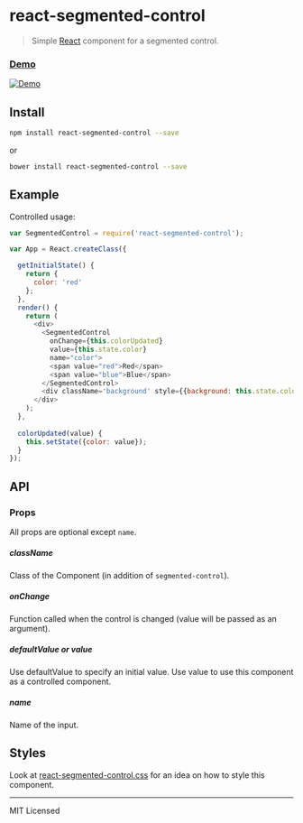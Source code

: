 # react-segmented-control

> Simple [React](http://facebook.github.io/react/index.html) component for a segmented control.

### [Demo](https://enki-com.github.io/react-segmented-control)

[![Demo](https://cdn.rawgit.com/enki-com/react-segmented-control/master/example/demo.gif "Demo")](https://github.com/enki-com/react-segmented-control/blob/master/example/index.html)

## Install

```bash
npm install react-segmented-control --save
```

or

```bash
bower install react-segmented-control --save
```

## Example

Controlled usage:

```javascript
var SegmentedControl = require('react-segmented-control');

var App = React.createClass({

  getInitialState() {
    return {
      color: 'red'
    };
  },
  render() {
    return (
      <div>
        <SegmentedControl 
          onChange={this.colorUpdated} 
          value={this.state.color}
          name="color">
          <span value="red">Red</span>
          <span value="blue">Blue</span>
        </SegmentedControl>
        <div className='background' style={{background: this.state.color}} />
      </div>
    );
  },
  
  colorUpdated(value) {
    this.setState({color: value});
  }
});
```

## API

### Props

All props are optional except `name`.

##### className

Class of the Component (in addition of `segmented-control`).

##### onChange

Function called when the control is changed (value will be passed as an argument).

##### defaultValue or value

Use defaultValue to specify an initial value. Use value to use this component as a controlled component.

##### name

Name of the input.

## Styles

Look at [react-segmented-control.css](https://github.com/enki-com/react-segmented-control/blob/master/react-segmented-control.css) for an idea on how to style this component.

---

MIT Licensed
